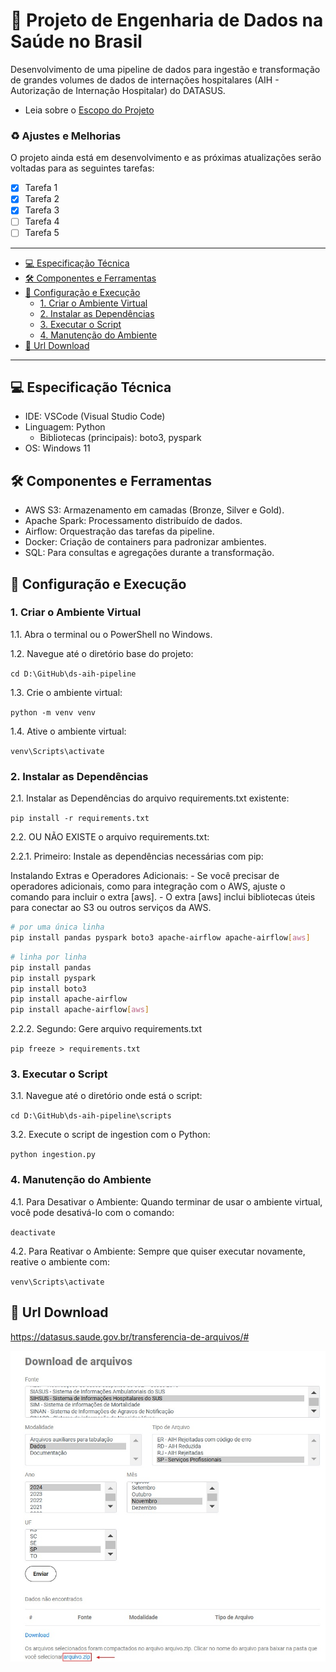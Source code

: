 # 🏥 Projeto de Engenharia de Dados na Saúde no Brasil

Desenvolvimento de uma pipeline de dados para ingestão e transformação de grandes volumes de dados de internações hospitalares (AIH - Autorização de Internação Hospitalar) do DATASUS.
- Leia sobre o [Escopo do Projeto](projeto.md#escopo-do-projeto-de-engenharia-de-dados-na-saúde-no-brasil)

### ♻ Ajustes e Melhorias

O projeto ainda está em desenvolvimento e as próximas atualizações serão voltadas para as seguintes tarefas:

- [x] Tarefa 1
- [x] Tarefa 2
- [x] Tarefa 3
- [ ] Tarefa 4
- [ ] Tarefa 5
---

- [💻 Especificação Técnica](#-especificação-técnica)
- [🛠️ Componentes e Ferramentas](#%EF%B8%8F-componentes-e-ferramentas)
- [🚀 Configuração e Execução](#-configuração-e-execução)
    - [1. Criar o Ambiente Virtual](#1-criar-o-ambiente-virtual)
    - [2. Instalar as Dependências](#2-instalar-as-dependências)
    - [3. Executar o Script](#3-executar-o-script)
    - [4. Manutenção do Ambiente](#4-manutenção-do-ambiente)
- [📑 Url Download](#-url-download)

---

## 💻 Especificação Técnica

- IDE: VSCode (Visual Studio Code)
- Linguagem: Python
  - Bibliotecas (principais): boto3, pyspark
- OS: Windows 11

## 🛠️ Componentes e Ferramentas

- AWS S3: Armazenamento em camadas (Bronze, Silver e Gold).
- Apache Spark: Processamento distribuído de dados.
- Airflow: Orquestração das tarefas da pipeline.
- Docker: Criação de containers para padronizar ambientes.
- SQL: Para consultas e agregações durante a transformação.

## 🚀 Configuração e Execução

### 1. Criar o Ambiente Virtual

1.1. Abra o terminal ou o PowerShell no Windows.

1.2. Navegue até o diretório base do projeto:

`cd D:\GitHub\ds-aih-pipeline`

1.3. Crie o ambiente virtual:

`python -m venv venv`

1.4. Ative o ambiente virtual:

`venv\Scripts\activate`

### 2. Instalar as Dependências

2.1. Instalar as Dependências do arquivo requirements.txt existente:

`pip install -r requirements.txt`

2.2. OU NÃO EXISTE o arquivo requirements.txt:

2.2.1. Primeiro: Instale as dependências necessárias com pip:

Instalando Extras e Operadores Adicionais: - Se você precisar de operadores adicionais, como para integração com o AWS, ajuste o comando para incluir o extra [aws]. - O extra [aws] inclui bibliotecas úteis para conectar ao S3 ou outros serviços da AWS.

```bash
# por uma única linha
pip install pandas pyspark boto3 apache-airflow apache-airflow[aws]
```

```bash
# linha por linha
pip install pandas
pip install pyspark
pip install boto3
pip install apache-airflow
pip install apache-airflow[aws]
```

2.2.2. Segundo: Gere arquivo requirements.txt

`pip freeze > requirements.txt`

### 3. Executar o Script

3.1. Navegue até o diretório onde está o script:

`cd D:\GitHub\ds-aih-pipeline\scripts`

3.2. Execute o script de ingestion com o Python:

`python ingestion.py`

### 4. Manutenção do Ambiente

4.1. Para Desativar o Ambiente:
Quando terminar de usar o ambiente virtual, você pode desativá-lo com o comando:

`deactivate`

4.2. Para Reativar o Ambiente:
Sempre que quiser executar novamente, reative o ambiente com:

`venv\Scripts\activate`

## 📑 Url Download

https://datasus.saude.gov.br/transferencia-de-arquivos/#

![alt text](imgs/tranfer-arquivos-sih-datasus.jpg)

